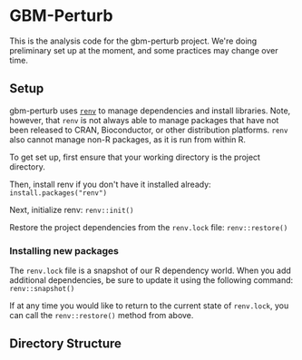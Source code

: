# GBM-Perturb

This is the analysis code for the gbm-perturb project. We're doing preliminary
set up at the moment, and some practices may change over time.

## Setup

gbm-perturb uses [`renv`](https://rstudio.github.io/renv/articles/renv.html) 
to manage dependencies and install libraries. Note, however, that `renv` is not 
always able to manage packages that have not been released to CRAN, 
Bioconductor, or other distribution platforms. `renv` also cannot manage non-R
packages, as it is run from within R.

To get set up, first ensure that your working directory is the project directory.

Then, install renv if you don't have it installed already:
```install.packages("renv")```

Next, initialize renv:
```renv::init()```

Restore the project dependencies from the `renv.lock` file:
```renv::restore()```

### Installing new packages
The `renv.lock` file is a snapshot of our R dependency world. When you add
additional dependencies, be sure to update it using the following command:
```renv::snapshot()```

If at any time you would like to return to the current state of `renv.lock`,
you can call the `renv::restore()` method from above.

## Directory Structure